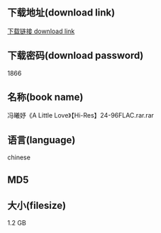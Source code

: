 ## 下载地址(download link)
[下载链接 download link](https://tutu365.netlify.app/?s=%E5%86%AF%E6%9B%A6%E5%A6%A4%E3%80%8AA+Little+Love%E3%80%8B%E3%80%90Hi-Res%E3%80%9124-96FLAC.rar)

## 下载密码(download password)
1866

## 名称(book name)
冯曦妤《A Little Love》【Hi-Res】24-96FLAC.rar.rar

## 语言(language)
chinese

## MD5


## 大小(filesize)
1.2 GB
